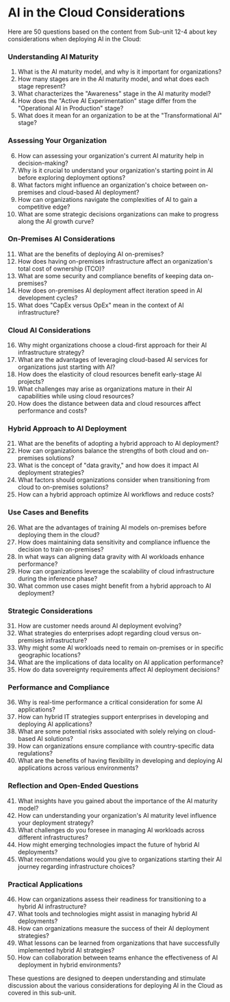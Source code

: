 # AI in the Cloud Considerations

Here are 50 questions based on the content from Sub-unit 12-4 about key considerations when deploying AI in the Cloud:

### Understanding AI Maturity
1. What is the AI maturity model, and why is it important for organizations?
2. How many stages are in the AI maturity model, and what does each stage represent?
3. What characterizes the "Awareness" stage in the AI maturity model?
4. How does the "Active AI Experimentation" stage differ from the "Operational AI in Production" stage?
5. What does it mean for an organization to be at the "Transformational AI" stage?

### Assessing Your Organization
6. How can assessing your organization's current AI maturity help in decision-making?
7. Why is it crucial to understand your organization's starting point in AI before exploring deployment options?
8. What factors might influence an organization's choice between on-premises and cloud-based AI deployment?
9. How can organizations navigate the complexities of AI to gain a competitive edge?
10. What are some strategic decisions organizations can make to progress along the AI growth curve?

### On-Premises AI Considerations
11. What are the benefits of deploying AI on-premises?
12. How does having on-premises infrastructure affect an organization's total cost of ownership (TCO)?
13. What are some security and compliance benefits of keeping data on-premises?
14. How does on-premises AI deployment affect iteration speed in AI development cycles?
15. What does "CapEx versus OpEx" mean in the context of AI infrastructure?

### Cloud AI Considerations
16. Why might organizations choose a cloud-first approach for their AI infrastructure strategy?
17. What are the advantages of leveraging cloud-based AI services for organizations just starting with AI?
18. How does the elasticity of cloud resources benefit early-stage AI projects?
19. What challenges may arise as organizations mature in their AI capabilities while using cloud resources?
20. How does the distance between data and cloud resources affect performance and costs?

### Hybrid Approach to AI Deployment
21. What are the benefits of adopting a hybrid approach to AI deployment?
22. How can organizations balance the strengths of both cloud and on-premises solutions?
23. What is the concept of "data gravity," and how does it impact AI deployment strategies?
24. What factors should organizations consider when transitioning from cloud to on-premises solutions?
25. How can a hybrid approach optimize AI workflows and reduce costs?

### Use Cases and Benefits
26. What are the advantages of training AI models on-premises before deploying them in the cloud?
27. How does maintaining data sensitivity and compliance influence the decision to train on-premises?
28. In what ways can aligning data gravity with AI workloads enhance performance?
29. How can organizations leverage the scalability of cloud infrastructure during the inference phase?
30. What common use cases might benefit from a hybrid approach to AI deployment?

### Strategic Considerations
31. How are customer needs around AI deployment evolving?
32. What strategies do enterprises adopt regarding cloud versus on-premises infrastructure?
33. Why might some AI workloads need to remain on-premises or in specific geographic locations?
34. What are the implications of data locality on AI application performance?
35. How do data sovereignty requirements affect AI deployment decisions?

### Performance and Compliance
36. Why is real-time performance a critical consideration for some AI applications?
37. How can hybrid IT strategies support enterprises in developing and deploying AI applications?
38. What are some potential risks associated with solely relying on cloud-based AI solutions?
39. How can organizations ensure compliance with country-specific data regulations?
40. What are the benefits of having flexibility in developing and deploying AI applications across various environments?

### Reflection and Open-Ended Questions
41. What insights have you gained about the importance of the AI maturity model?
42. How can understanding your organization's AI maturity level influence your deployment strategy?
43. What challenges do you foresee in managing AI workloads across different infrastructures?
44. How might emerging technologies impact the future of hybrid AI deployments?
45. What recommendations would you give to organizations starting their AI journey regarding infrastructure choices?

### Practical Applications
46. How can organizations assess their readiness for transitioning to a hybrid AI infrastructure?
47. What tools and technologies might assist in managing hybrid AI deployments?
48. How can organizations measure the success of their AI deployment strategies?
49. What lessons can be learned from organizations that have successfully implemented hybrid AI strategies?
50. How can collaboration between teams enhance the effectiveness of AI deployment in hybrid environments?

These questions are designed to deepen understanding and stimulate discussion about the various considerations for deploying AI in the Cloud as covered in this sub-unit.